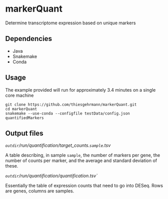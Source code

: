 # markerQuant
Determine transcriptome expression based on unique markers

## Dependencies

  * Java
  * Snakemake
  * Conda

## Usage

The example provided will run for approximately 3.4 minutes on a single core machine

    git clone https://github.com/thiesgehrmann/markerQuant.git
    cd markerQuant
    snakemake --use-conda --configfile testData/config.json quantifiedMarkers

## Output files

*`outdir`/run/quantification/target_counts.`sample`.tsv*

A table describing, in sample `sample`, the number of markers per gene, the number of counts per marker, and the average and standard deviation of these.

*`outdir`/run/quantification/quantification.tsv`*

Essentially the table of expression counts that need to go into DESeq. Rows are genes, columns are samples.
  
